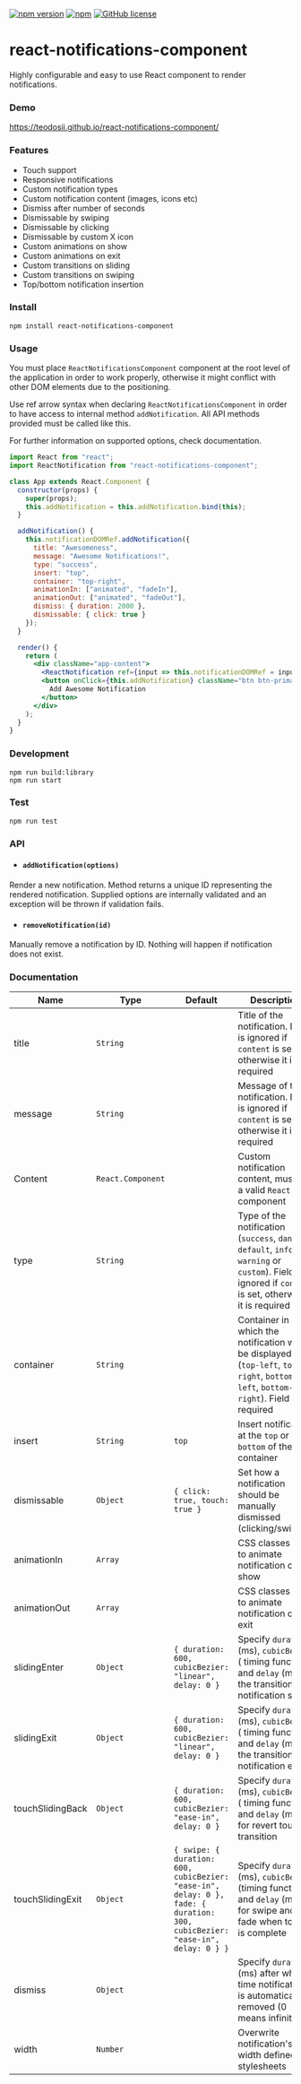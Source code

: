 [![npm version](https://badge.fury.io/js/react-notifications-component.svg)](https://badge.fury.io/js/react-notifications-component) [![npm](https://img.shields.io/npm/dm/react-notifications-component.svg)](https://www.npmjs.com/package/react-notifications-component) [![GitHub license](https://img.shields.io/github/license/teodosii/react-notifications-component.svg)](https://github.com/teodosii/react-notifications-component/blob/master/LICENSE)

# react-notifications-component

Highly configurable and easy to use React component to render notifications.

### Demo

https://teodosii.github.io/react-notifications-component/

### Features

- Touch support
- Responsive notifications
- Custom notification types
- Custom notification content (images, icons etc)
- Dismiss after number of seconds
- Dismissable by swiping
- Dismissable by clicking
- Dismissable by custom X icon
- Custom animations on show
- Custom animations on exit
- Custom transitions on sliding
- Custom transitions on swiping
- Top/bottom notification insertion

### Install

```
npm install react-notifications-component
```

### Usage

You must place `ReactNotificationsComponent` component at the root level of the application in order to work properly, otherwise it might conflict with other DOM elements due to the positioning.

Use ref arrow syntax when declaring `ReactNotificationsComponent` in order to have access to internal method `addNotification`. All API methods provided must be called like this.

For further information on supported options, check documentation.

```jsx
import React from "react";
import ReactNotification from "react-notifications-component";

class App extends React.Component {
  constructor(props) {
    super(props);
    this.addNotification = this.addNotification.bind(this);
  }

  addNotification() {
    this.notificationDOMRef.addNotification({
      title: "Awesomeness",
      message: "Awesome Notifications!",
      type: "success",
      insert: "top",
      container: "top-right",
      animationIn: ["animated", "fadeIn"],
      animationOut: ["animated", "fadeOut"],
      dismiss: { duration: 2000 },
      dismissable: { click: true }
    });
  }

  render() {
    return (
      <div className="app-content">
        <ReactNotification ref={input => this.notificationDOMRef = input} />
        <button onClick={this.addNotification} className="btn btn-primary">
          Add Awesome Notification
        </button>
      </div>
    );
  }
}
```

### Development

```
npm run build:library
npm run start
```

### Test

```
npm run test
```

### API

- #### `addNotification(options)`

Render a new notification. Method returns a unique ID representing the rendered notification. Supplied options are internally validated and an exception will be thrown if validation fails.

- #### `removeNotification(id)`

Manually remove a notification by ID. Nothing will happen if notification does not exist.


### Documentation

| Name             | Type              | Default                                                                                                                     | Description                                                                                                                                              |
|------------------|-------------------|-----------------------------------------------------------------------------------------------------------------------------|----------------------------------------------------------------------------------------------------------------------------------------------------------|
| title            | `String`          |                                                                                                                             | Title of the notification. Field is ignored if `content` is set, otherwise it is required                                                                |
| message          | `String`          |                                                                                                                             | Message of the notification. Field is ignored if `content` is set, otherwise it is required                                                              |
| Content          | `React.Component` |                                                                                                                             | Custom notification content, must be a valid `React` component                                                                                           |
| type             | `String`          |                                                                                                                             | Type of the notification (`success`, `danger`, `default`, `info`, `warning` or `custom`). Field is ignored if `content` is set, otherwise it is required |
| container        | `String`          |                                                                                                                             | Container in which the notification will be displayed (`top-left`, `top-right`, `bottom-left`, `bottom-right`). Field is required                        |
| insert           | `String`          | `top`                                                                                                                       | Insert notification at the `top` or `bottom` of the container                                                                                            |
| dismissable      | `Object`          | `{ click: true, touch: true }`                                                                                              | Set how a notification should be manually dismissed (clicking/swiping)                                                                                   |
| animationIn      | `Array`           |                                                                                                                             | CSS classes used to animate notification on show                                                                                                         |
| animationOut     | `Array`           |                                                                                                                             | CSS classes used to animate notification on exit                                                                                                         |
| slidingEnter     | `Object`          | `{ duration: 600, cubicBezier: "linear", delay: 0 }`                                                                        | Specify `duration` (ms), `cubicBezier` ( timing function) and `delay` (ms) of the transition on notification show                                        |
| slidingExit      | `Object`          | `{ duration: 600, cubicBezier: "linear", delay: 0 }`                                                                        | Specify `duration` (ms), `cubicBezier` ( timing function) and `delay` (ms) of the transition on notification exit                                        |
| touchSlidingBack | `Object`          | `{ duration: 600, cubicBezier: "ease-in", delay: 0 }`                                                                       | Specify `duration` (ms), `cubicBezier` ( timing function) and `delay` (ms) for revert touch transition                                                   |
| touchSlidingExit | `Object`          | `{ swipe: { duration: 600, cubicBezier: "ease-in", delay: 0 }, fade: { duration: 300, cubicBezier: "ease-in", delay: 0 } }` | Specify `duration` (ms), `cubicBezier` (timing function) and `delay` (ms) for swipe and fade when touch is complete                                      |
| dismiss          | `Object`          |                                                                                                                             | Specify `duration` (ms) after which time notification is automatically removed (0 means infinite)                                                        |
| width            | `Number`          |                                                                                                                             | Overwrite notification's width defined by stylesheets                                                                                                    |